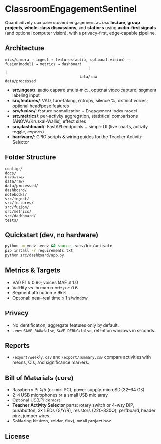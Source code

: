 # ClassroomEngagementSentinel

Quantitatively compare student engagement across **lecture**, **group projects**, **whole-class discussions**, and **stations** using **audio-first signals** (and optional computer vision), with a privacy-first, edge-capable pipeline.

## Architecture
```
mics/camera → ingest → features(audio, optional vision) → fusion(model) → metrics → dashboard
                                      |                                 |
                                  data/raw                         data/processed
```

- **src/ingest/**: audio capture (multi-mic), optional video capture; segment labeling input
- **src/features/**: VAD, turn-taking, entropy, silence %, distinct voices; optional head/pose features
- **src/fusion/**: feature normalization + Engagement Index model
- **src/metrics/**: per-activity aggregation, statistical comparisons (ANOVA/Kruskal-Wallis), effect sizes
- **src/dashboard/**: FastAPI endpoints + simple UI (live charts, activity toggle, exports)
- **hardware/**: GPIO scripts & wiring guides for the Teacher Activity Selector

## Folder Structure
```
configs/
docs/
hardware/
data/raw/
data/processed/
dashboard/
notebooks/
src/ingest/
src/features/
src/fusion/
src/metrics/
src/dashboard/
tests/
```

## Quickstart (dev, no hardware)
```bash
python -m venv .venv && source .venv/bin/activate
pip install -r requirements.txt
python src/dashboard/app.py
```

## Metrics & Targets
- VAD F1 ≥ 0.90; voices MAE ≤ 1.0
- Validity vs. human rubric ρ ≥ 0.6
- Segment attribution ≥ 95%
- Optional: near–real time ≤ 1 s/window

## Privacy
- No identification; aggregate features only by default.
- `.env`: `SAVE_RAW=false`, `SAVE_DEBUG=false`, retention windows in seconds.

## Reports
- `/export/weekly.csv` and `/export/summary.csv` compare activities with means, CIs, and significance markers.

## Bill of Materials (core)
- Raspberry Pi 4/5 (or mini PC), power supply, microSD (32–64 GB)
- 2–4 USB microphones or a small USB mic array
- Optional USB/Pi camera
- **Teacher Activity Selector** parts: rotary switch or 4-way DIP, pushbutton, 3× LEDs (G/Y/R), resistors (220–330Ω), perfboard, header pins, jumper wires
- Soldering kit (iron, solder, flux), small project box

## License
